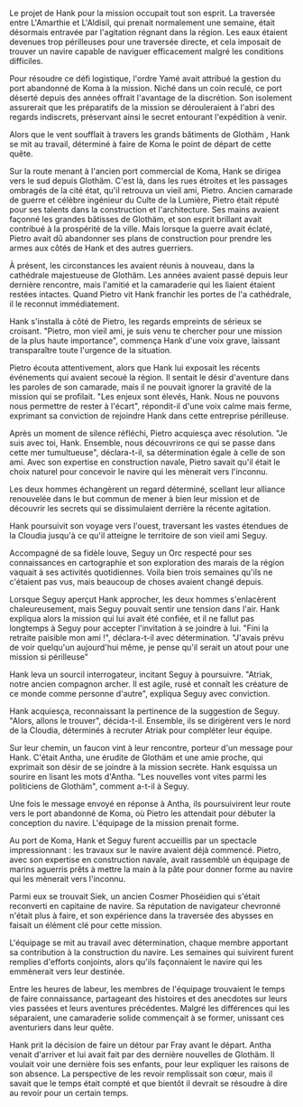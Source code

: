 Le projet de Hank pour la mission occupait tout son esprit. La traversée entre L'Amarthie et L'Aldisil, qui prenait normalement une semaine, était désormais entravée par l'agitation régnant dans la région. Les eaux étaient devenues trop périlleuses pour une traversée directe, et cela imposait de trouver un navire capable de naviguer efficacement malgré les conditions difficiles. 

Pour résoudre ce défi logistique, l'ordre Yamé avait attribué la gestion du port abandonné de Koma à la mission. Niché dans un coin reculé, ce port déserté depuis des années offrait l'avantage de la discrétion. Son isolement assurerait que les préparatifs de la mission se dérouleraient à l'abri des regards indiscrets, préservant ainsi le secret entourant l'expédition à venir.

Alors que le vent soufflait à travers les grands bâtiments de Glothäm , Hank se mit au travail, déterminé à faire de Koma le point de départ de cette quête.


Sur la route menant à l'ancien port commercial de Koma, Hank se dirigea vers le sud depuis Glothäm. C'est là, dans les rues étroites et les passages ombragés de la cité état, qu'il retrouva un vieil ami, Pietro. Ancien camarade de guerre et célèbre ingénieur du Culte de la Lumière, Pietro était réputé pour ses talents dans la construction et l'architecture. Ses mains avaient façonné les grandes bâtisses de Glothäm, et son esprit brillant avait contribué à la prospérité de la ville. Mais lorsque la guerre avait éclaté, Pietro avait dû abandonner ses plans de construction pour prendre les armes aux côtés de Hank et des autres guerriers.

À présent, les circonstances les avaient réunis à nouveau, dans la cathédrale majestueuse de Glothäm. Les années avaient passé depuis leur dernière rencontre, mais l'amitié et la camaraderie qui les liaient étaient restées intactes. Quand Pietro vit Hank franchir les portes de l'a cathédrale, il le reconnut immédiatement.

Hank s'installa à côté de Pietro, les regards empreints de sérieux se croisant. "Pietro, mon vieil ami, je suis venu te chercher pour une mission de la plus haute importance", commença Hank d'une voix grave, laissant transparaître toute l'urgence de la situation.

Pietro écouta attentivement, alors que Hank lui exposait les récents événements qui avaient secoué la région. Il sentait le désir d'aventure dans les paroles de son camarade, mais il ne pouvait ignorer la gravité de la mission qui se profilait. "Les enjeux sont élevés, Hank. Nous ne pouvons nous permettre de rester à l'écart", répondit-il d'une voix calme mais ferme, exprimant sa conviction de rejoindre Hank dans cette entreprise périlleuse.

Après un moment de silence réfléchi, Pietro acquiesça avec résolution. "Je suis avec toi, Hank. Ensemble, nous découvrirons ce qui se passe dans cette mer tumultueuse", déclara-t-il, sa détermination égale à celle de son ami. Avec son expertise en construction navale, Pietro savait qu'il était le choix naturel pour concevoir le navire qui les mènerait vers l'inconnu.

Les deux hommes échangèrent un regard déterminé, scellant leur alliance renouvelée dans le but commun de mener à bien leur mission et de découvrir les secrets qui se dissimulaient derrière la récente agitation.

Hank poursuivit son voyage vers l'ouest, traversant les vastes étendues de la Cloudia jusqu'à ce qu'il atteigne le territoire de son vieil ami Seguy. 

Accompagné de sa fidèle louve, Seguy un Orc respecté pour ses connaissances en cartographie et son exploration des marais de la région vaquait à ses activités quotidiennes. Voila bien trois semaines qu'ils ne c'étaient pas vus, mais beaucoup de choses avaient changé depuis.

Lorsque Seguy aperçut Hank approcher, les deux hommes s'enlacèrent chaleureusement, mais Seguy pouvait sentir une tension dans l'air. Hank expliqua alors la mission qui lui avait été confiée, et il ne fallut pas longtemps à Seguy pour accepter l'invitation à se joindre à lui. "Fini la retraite paisible mon ami !", déclara-t-il avec détermination. "J'avais prévu de voir quelqu'un aujourd'hui même, je pense qu'il serait un atout pour une mission si périlleuse"

Hank leva un sourcil interrogateur, incitant Seguy à poursuivre. "Atriak, notre ancien compagnon archer. Il est agile, rusé et connaît  les créature de ce monde comme personne d'autre", expliqua Seguy avec conviction.

Hank acquiesça, reconnaissant la pertinence de la suggestion de Seguy. "Alors, allons le trouver", décida-t-il. Ensemble, ils se dirigèrent vers le nord de la Cloudia, déterminés à recruter Atriak pour compléter leur équipe.

Sur leur chemin, un faucon vint à leur rencontre, porteur d'un message pour Hank. C'était Antha, une érudite de Glothäm et une amie proche, qui exprimait son désir de se joindre à la mission secrète. Hank esquissa un sourire en lisant les mots d'Antha. "Les nouvelles vont vites parmi les politiciens de Glothäm", comment a-t-il à Seguy.

Une fois le message envoyé en réponse à Antha, ils poursuivirent leur route vers le port abandonné de Koma, où Pietro les attendait pour débuter la conception du navire. L'équipage de la mission prenait forme.

Au port de Koma, Hank et Seguy furent accueillis par un spectacle impressionnant : les travaux sur le navire avaient déjà commencé. Pietro, avec son expertise en construction navale, avait rassemblé un équipage de marins aguerris prêts à mettre la main à la pâte pour donner forme au navire qui les mènerait vers l'inconnu.

Parmi eux se trouvait Siek, un ancien Cosmer Phoséidien qui s'était reconverti en capitaine de navire. Sa réputation de navigateur chevronné n'était plus à faire, et son expérience dans la traversée des abysses en faisait un élément clé pour cette mission.

L'équipage se mit au travail avec détermination, chaque membre apportant sa contribution à la construction du navire. Les semaines qui suivirent furent remplies d'efforts conjoints, alors qu'ils façonnaient le navire qui les emmènerait vers leur destinée.

Entre les heures de labeur, les membres de l'équipage trouvaient le temps de faire connaissance, partageant des histoires et des anecdotes sur leurs vies passées et leurs aventures précédentes. Malgré les différences qui les séparaient, une camaraderie solide commençait à se former, unissant ces aventuriers dans leur quête.

Hank prit la décision de faire un détour par Fray avant le départ. Antha venait d'arriver et lui avait fait par des dernière nouvelles de Glothäm.
Il voulait voir une dernière fois ses enfants, pour leur expliquer les raisons de son absence. La perspective de les revoir remplissait son cœur, mais il savait que le temps était compté et que bientôt il devrait se résoudre à dire au revoir pour un certain temps.